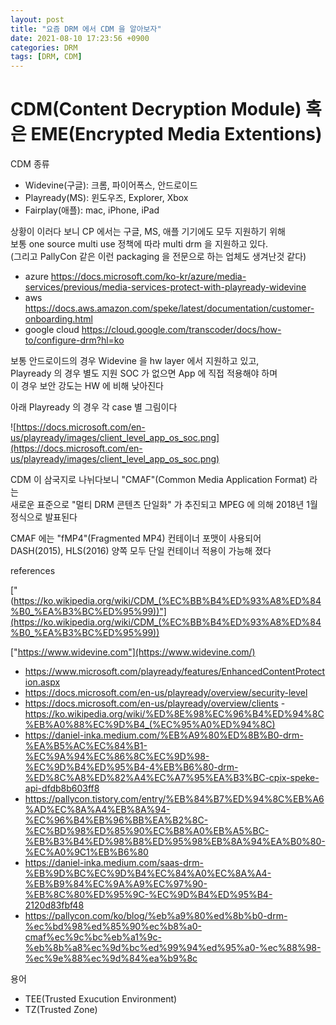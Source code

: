 ```yaml
---
layout: post
title: "요즘 DRM 에서 CDM 을 알아보자"
date: 2021-08-10 17:23:56 +0900
categories: DRM
tags: [DRM, CDM]
---
```


CDM(Content Decryption Module) 혹은 EME(Encrypted Media Extentions)
===

CDM 종류
- Widevine(구글): 크롬, 파이어폭스, 안드로이드
- Playready(MS): 윈도우즈, Explorer, Xbox
- Fairplay(애플): mac, iPhone, iPad

상황이 이러다 보니 CP 에서는 구글, MS, 애플 기기에도 모두 지원하기 위해<br>
보통 one source multi use 정책에 따라 multi drm 을 지원하고 있다.<br>
(그리고 PallyCon 같은 이런 packaging 을 전문으로 하는 업체도 생겨난것 같다)

- azure
https://docs.microsoft.com/ko-kr/azure/media-services/previous/media-services-protect-with-playready-widevine
- aws https://docs.aws.amazon.com/speke/latest/documentation/customer-onboarding.html
- google cloud https://cloud.google.com/transcoder/docs/how-to/configure-drm?hl=ko

보통 안드로이드의 경우 Widevine 을 hw layer 에서 지원하고 있고,<br>
Playready 의 경우 별도 지원 SOC 가 없으면 App 에 직접 적용해야 하며<br>
이 경우 보안 강도는 HW 에 비해 낮아진다

아래 Playready 의 경우 각 case 별 그림이다

![https://docs.microsoft.com/en-us/playready/images/client_level_app_os_soc.png](https://docs.microsoft.com/en-us/playready/images/client_level_app_os_soc.png)

CDM 이 삼국지로 나뉘다보니 "CMAF"(Common Media Application Format) 라는<br>
새로운 표준으로 "멀티 DRM 콘텐츠 단일화" 가 추진되고 MPEG 에 의해 2018년 1월 정식으로 발표된다

CMAF 에는 "fMP4"(Fragmented MP4) 컨테이너 포맷이 사용되어<br>
DASH(2015), HLS(2016) 양쪽 모두 단일 컨테이너 적용이 가능해 졌다
<p>

references

["(https://ko.wikipedia.org/wiki/CDM_(%EC%BB%B4%ED%93%A8%ED%84%B0_%EA%B3%BC%ED%95%99))"](https://ko.wikipedia.org/wiki/CDM_(%EC%BB%B4%ED%93%A8%ED%84%B0_%EA%B3%BC%ED%95%99))

["https://www.widevine.com"](https://www.widevine.com/)


- <https://www.microsoft.com/playready/features/EnhancedContentProtection.aspx>
- https://docs.microsoft.com/en-us/playready/overview/security-level
- https://docs.microsoft.com/en-us/playready/overview/clients
-https://ko.wikipedia.org/wiki/%ED%8E%98%EC%96%B4%ED%94%8C%EB%A0%88%EC%9D%B4_(%EC%95%A0%ED%94%8C)
- https://daniel-inka.medium.com/%EB%A9%80%ED%8B%B0-drm-%EA%B5%AC%EC%84%B1-%EC%9A%94%EC%86%8C%EC%9D%98-%EC%9D%B4%ED%95%B4-4%EB%B6%80-drm-%ED%8C%A8%ED%82%A4%EC%A7%95%EA%B3%BC-cpix-speke-api-dfdb8b603ff8
- https://pallycon.tistory.com/entry/%EB%84%B7%ED%94%8C%EB%A6%AD%EC%8A%A4%EB%8A%94-%EC%96%B4%EB%96%BB%EA%B2%8C-%EC%BD%98%ED%85%90%EC%B8%A0%EB%A5%BC-%EB%B3%B4%ED%98%B8%ED%95%98%EB%8A%94%EA%B0%80-%EC%A0%9C1%EB%B6%80
- https://daniel-inka.medium.com/saas-drm-%EB%9D%BC%EC%9D%B4%EC%84%A0%EC%8A%A4-%EB%B9%84%EC%9A%A9%EC%97%90-%EB%8C%80%ED%95%9C-%EC%9D%B4%ED%95%B4-2120d83fbf48
- https://pallycon.com/ko/blog/%eb%a9%80%ed%8b%b0-drm-%ec%bd%98%ed%85%90%ec%b8%a0-cmaf%ec%9c%bc%eb%a1%9c-%eb%8b%a8%ec%9d%bc%ed%99%94%ed%95%a0-%ec%88%98-%ec%9e%88%ec%9d%84%ea%b9%8c
</p>

용어
- TEE(Trusted Exucution Environment)
- TZ(Trusted Zone)
